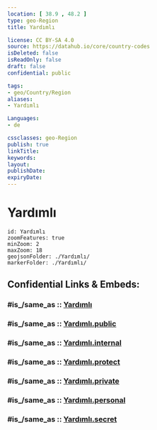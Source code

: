 ```yaml
---
location: [ 38.9 , 48.2 ] 
type: geo-Region
title: Yardımlı

license: CC BY-SA 4.0
source: https://datahub.io/core/country-codes
isDeleted: false
isReadOnly: false
draft: false
confidential: public

tags:
- geo/Country/Region
aliases:
- Yardımlı

Languages:
- de

cssclasses: geo-Region
publish: true
linkTitle: 
keywords: 
layout: 
publishDate: 
expiryDate: 
---
```


# Yardımlı

```leaflet
id: Yardımlı
zoomFeatures: true 
minZoom: 2 
maxZoom: 18
geojsonFolder: ./Yardımlı/
markerFolder: ./Yardımlı/
```


## Confidential Links & Embeds: 

### #is_/same_as :: [Yardımlı](/_Standards/Earth/Continent/Asia/Asia~North~West/Azerbaijan/Regions~Azerbaijan/Lankaran/counties~Lankaran/Yardımlı.md) 

### #is_/same_as :: [Yardımlı.public](/_public/Earth/Continent/Asia/Asia~North~West/Azerbaijan/Regions~Azerbaijan/Lankaran/counties~Lankaran/Yardımlı.public.md) 

### #is_/same_as :: [Yardımlı.internal](/_internal/Earth/Continent/Asia/Asia~North~West/Azerbaijan/Regions~Azerbaijan/Lankaran/counties~Lankaran/Yardımlı.internal.md) 

### #is_/same_as :: [Yardımlı.protect](/_protect/Earth/Continent/Asia/Asia~North~West/Azerbaijan/Regions~Azerbaijan/Lankaran/counties~Lankaran/Yardımlı.protect.md) 

### #is_/same_as :: [Yardımlı.private](/_private/Earth/Continent/Asia/Asia~North~West/Azerbaijan/Regions~Azerbaijan/Lankaran/counties~Lankaran/Yardımlı.private.md) 

### #is_/same_as :: [Yardımlı.personal](/_personal/Earth/Continent/Asia/Asia~North~West/Azerbaijan/Regions~Azerbaijan/Lankaran/counties~Lankaran/Yardımlı.personal.md) 

### #is_/same_as :: [Yardımlı.secret](/_secret/Earth/Continent/Asia/Asia~North~West/Azerbaijan/Regions~Azerbaijan/Lankaran/counties~Lankaran/Yardımlı.secret.md)

